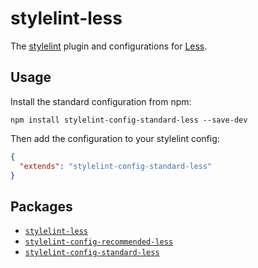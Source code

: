 # stylelint-less

The [stylelint](https://stylelint.io/) plugin and configurations for [Less](https://lesscss.org/).

## Usage

Install the standard configuration from npm:

```shell
npm install stylelint-config-standard-less --save-dev
```

Then add the configuration to your stylelint config:

```json
{
  "extends": "stylelint-config-standard-less"
}
```

## Packages

- [`stylelint-less`](packages/stylelint-less)
- [`stylelint-config-recommended-less`](packages/stylelint-config-recommended-less)
- [`stylelint-config-standard-less`](packages/stylelint-config-standard-less)

